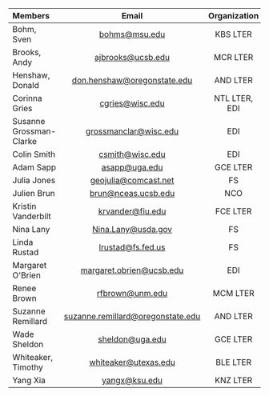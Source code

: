 | Members    |  Email  | Organization |
|:----------------|:-------------:|:-----:|
|Bohm, Sven | bohms@msu.edu | KBS LTER|
|Brooks, Andy |ajbrooks@ucsb.edu | MCR LTER|
|Henshaw, Donald | don.henshaw@oregonstate.edu | AND LTER|
|Corinna Gries | cgries@wisc.edu | NTL LTER, EDI|
|Susanne Grossman-Clarke | grossmanclar@wisc.edu | EDI |
|Colin Smith | csmith@wisc.edu | EDI |
|Adam Sapp | asapp@uga.edu| GCE LTER|
|Julia Jones | geojulia@comcast.net| FS|
|Julien Brun | brun@nceas.ucsb.edu | NCO|
|Kristin Vanderbilt | krvander@fiu.edu | FCE LTER|
|Nina Lany | Nina.Lany@usda.gov | FS|
|Linda Rustad | lrustad@fs.fed.us | FS|
|Margaret O'Brien | margaret.obrien@ucsb.edu | EDI |
|Renee Brown | rfbrown@unm.edu | MCM LTER|
|Suzanne Remillard | suzanne.remillard@oregonstate.edu | AND LTER|
|Wade Sheldon | sheldon@uga.edu | GCE LTER|
|Whiteaker, Timothy | whiteaker@utexas.edu | BLE LTER|
|Yang Xia | yangx@ksu.edu | KNZ LTER|
